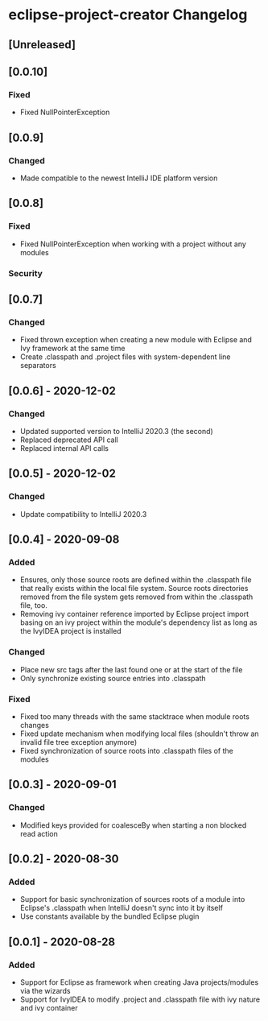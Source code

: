 <!-- Keep a Changelog guide -> https://keepachangelog.com -->

# eclipse-project-creator Changelog

## [Unreleased]
## [0.0.10]

### Fixed

- Fixed NullPointerException

## [0.0.9]

### Changed

- Made compatible to the newest IntelliJ IDE platform version

## [0.0.8]

### Fixed

- Fixed NullPointerException when working with a project without any modules

### Security
## [0.0.7]

### Changed

- Fixed thrown exception when creating a new module with Eclipse and Ivy framework at the same time
- Create .classpath and .project files with system-dependent line separators

## [0.0.6] - 2020-12-02

### Changed

- Updated supported version to IntelliJ 2020.3 (the second)
- Replaced deprecated API call
- Replaced internal API calls

## [0.0.5] - 2020-12-02

### Changed

- Update compatibility to IntelliJ 2020.3

## [0.0.4] - 2020-09-08

### Added

- Ensures, only those source roots are defined within the .classpath file that really exists within the local file system. Source roots directories removed from the file system gets removed from within
the .classpath file, too.
- Removing ivy container reference imported by Eclipse project import basing on an ivy project within the module's dependency list as long as the IvyIDEA project is installed

### Changed

- Place new src tags after the last found one or at the start of the file
- Only synchronize existing source entries into .classpath

### Fixed

- Fixed too many threads with the same stacktrace when module roots changes
- Fixed update mechanism when modifying local files (shouldn't throw an invalid file tree exception anymore)
- Fixed synchronization of source roots into .classpath files of the modules

## [0.0.3] - 2020-09-01

### Changed

- Modified keys provided for coalesceBy when starting a non blocked read action 

## [0.0.2] - 2020-08-30

### Added

- Support for basic synchronization of sources roots of a module into Eclipse's .classpath when IntelliJ doesn't sync into it by itself
- Use constants available by the bundled Eclipse plugin

## [0.0.1] - 2020-08-28

### Added
- Support for Eclipse as framework when creating Java projects/modules via the wizards
- Support for IvyIDEA to modify .project and .classpath file with ivy nature and ivy container
